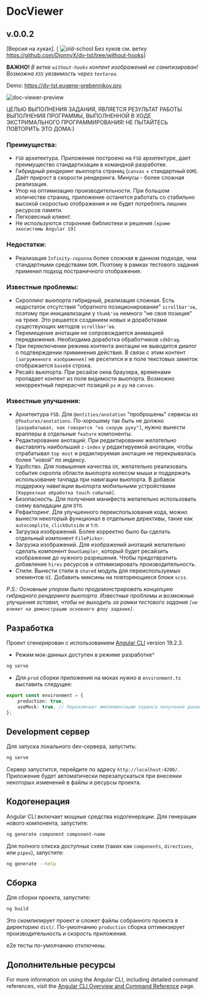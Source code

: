 # DocViewer
## v.0.0.2

[Версия на хуках].
[ ![old-school](https://github.com/user-attachments/assets/709767e0-14d0-46da-9e4a-cc4463a84ba0) Без хуков см. ветку https://github.com/DjonnyX/dv-tst/tree/without-hooks]

__ВАЖНО!__ _В ветке `without-hooks` контент изображений не санитизирован! Возможна `XSS` уязвимость через `textarea`._

Demo: https://dv-tst.eugene-grebennikov.pro

![doc-viewer-preview](https://github.com/user-attachments/assets/25c1ba49-638c-4231-8e12-5a277ea2d477)


ЦЕЛЬЮ ВЫПОЛНЕНИЯ ЗАДАНИЯ, ЯВЛЯЕТСЯ РЕЗУЛЬТАТ РАБОТЫ ВЫПОЛНЕНИЯ ПРОГРАММЫ, ВЫПОЛНЕННОЙ В ХОДЕ ЭКСТРИМАЛЬНОГО ПРОГРАММИРОВАНИЯ!
НЕ ПЫТАЙТЕСЬ ПОВТОРИТЬ ЭТО ДОМА:)

### Преимущества:
- `FSD` архитектура. Приложение построено на `FSD` архитектуре, дает преимущество стандартизации в командной разработке.
- Гибридный рендеринг вьюпорта страниц (`canvas` + стандартный `DOM`). Даёт прирост в скорости рендеринга. Минусы - более сложная реализация.
- Упор на оптимизацию производительности. При большом количестве страниц, приложение останется работать со стабильно высокой скоростью отображения и не будет потреблять лишних ресурсов памяти.
- Легковесный клиент.
- Не используются сторонние библиотеки и решения `[кроме экосистемы Angular 19]`

### Недостатки:
- Реализация `Infinity-скролла` более сложная в данном подходе, чем стандартными средствами `DOM`. Поэтому в рамках тестового задания применил подход постраничного отображения.

### Известные проблемы:
- Скроллинг вьюпорта гибридный, реализация сложная. Есть недостаток отсутствия "обратного позиционирования" `scrollbar'ов`, поэтому при инициализации у `thumb'ов` немного "не своя позиция" на треке. Это решается созданием новых и доработками существующих методов `scrollbar'ов`.
- Перемещение анотации не сопровождается анимацией передвижения. Необходима доработка обработчиков `cdkDrag`.
- При переключении режима контента анотации не выводится диалог о подтверждении приминения действия. В связи с этим контент `[загруженного изображения]` не ресетится и в поле текстовых заметок отображается `base64` строка.
- Ресайз вьюпорта. При ресайзе окна браузера, временами пропадает контент из поля видимости вьюпорта. Возможно некорректный перерасчет позиций `px` и `py` на `canvas`.

### Известные улучшения:
- Архитектура `FSD`. Для `@entities/anotation` "проброшены" сервисы из `@features/anotations`. По-хорошему так быть не должно `[разрабатывал, как говорится "на скорую руку"]`, нужно вынести врапперы в отдельные `feature` компоненты.
- Редактирование анотаций. При редактировании желательно выставлять наибольший `z-index` у редактируемой анотации, чтобы отрабатывал `top most` и редактируемая анотация не перекрывалась более "новой" по индексу.
- Удобство. Для повышения качества `UX`, желательно реализовать события скролла области вьюпорта колесом мыши и поддержать использование тачпада при навигации вьюпорта. В добавок поддержку навигации вьюпорта мобильными устройствами `[Корректная обработка touch-событий]`.
- Безопасность. Для получения манифеста желательно использовать схему валидации для `DTO`.
- Рефакторинг. Для улучшенного переиспользования кода, можно вынести некоторый функционал в отдельные дерективы, такие как `autocomplite`, `clickOutside` и т.п.
- Загрузка изображений. Более корректно было бы сделать отдельный компонент `FilePicker`.
- Загрузка изображений. Для изображений анотаций желательно сделать компонент `DownSampler`, который будет ресайзить изображение до нужного разрешения. Чтобы предотвратить добавление `hires` ресурсов и оптимизировать производительность. 
- Стили. Вынести стили в `shared` модуль для переиспользуемых элементов `UI`. Добавить миксины на повторяющиеся блоки `scss`.



_P.S.: Основным упором было продемонстрировать концепцию гибридного рендеринга вьюпорта. Известные проблемы и возможные улучшения оставил, чтобы не выходить за рамки тестового задания `[не влияет на демонстрацию основного флоу задания]`._

## Разработка 

Проект сгенерирован с использованием [Angular CLI](https://github.com/angular/angular-cli) version 19.2.3.

- Режим мок-данных доступен в режиме разработке^
```bash
ng serve
```

- Для `prod` сборки приложения на моках нужно в `environment.ts` выставить следущее:

```ts
export const environment = {
    production: true,
    useMock: true, // Переключает имплементацию сервиса получения данных на моки
};
```

## Development сервер

Для запуска локального dev-сервера, запустить:

```bash
ng serve
```

Сервер запустится, перейдите по адресу `http://localhost:4200/`. Приложение будет автоматически перезапускаться при внесении некоторых изменений в файлы и ресурсы проекта.

## Кодогенерация

Angular CLI включает мощные средства кодогенерации. Для генерации нового компонента, запустите:

```bash
ng generate component component-name
```

Для полного списка доступных схем (таких как `components`, `directives`, или `pipes`), запустите:

```bash
ng generate --help
```

## Сборка

Для сборки проекта, запустите:

```bash
ng build
```

Это скомпилирует проект и сложет файлы собранного проекта в директорию `dist/`. По-умолчанию `production` сборка оптимизирует производительность и скорость приложения.

e2e тесты по-умолчанию отключены.

## Дополнительные ресурсы

For more information on using the Angular CLI, including detailed command references, visit the [Angular CLI Overview and Command Reference](https://angular.dev/tools/cli) page.
